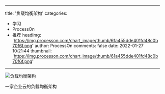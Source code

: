 
---
title: '负载均衡架构'
categories: 
 - 学习
 - ProcessOn
 - 推荐
headimg: 'https://img.processon.com/chart_image/thumb/61a455dde401fd48c0b70f6f.png'
author: ProcessOn
comments: false
date: 2022-01-27 10:21:44
thumbnail: 'https://img.processon.com/chart_image/thumb/61a455dde401fd48c0b70f6f.png'
---

<div>   
<img class="thumb" alt="负载均衡架构" src="https://img.processon.com/chart_image/thumb/61a455dde401fd48c0b70f6f.png" referrerpolicy="no-referrer">
<p>一家企业云的负载均衡架构</p>  
</div>
            
